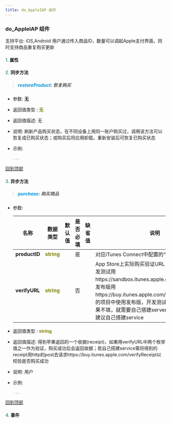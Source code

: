 ```yaml
---
title: do_AppleIAP 组件
---
```


### do_AppleIAP 组件

 支持平台: iOS,Android
 用户通过传入商品ID，数量可以调起Apple支付界面，同时支持商品重复购买更新

#### <font color ='#40A977'>**1.**</font> 属性

#### <font color ='#40A977'>**2.**</font> 同步方法

>##### <font color ='#0092db'>**restoreProduct**</font>: 恢复购买

- 参数: **无**
- 返回值类型 : <font color ='#808000'>**无**</font>
- 返回值描述: 无
- 说明: 刷新产品购买状态，在不同设备上用同一账户购买过，调用该方法可以恢复成已购买状态；或购买后将应用卸载，重新安装后可恢复已购买状态
- 示例:

  ```javascript
  ...

  ```

[回到顶部](#top)

#### <font color ='#40A977'>**3.**</font> 异步方法

>##### <font color ='#0092db'>**purchase**</font>: 购买商品

- 参数:

  名称 | 数据类型 |默认值|是否必填|缺省值|说明
  ---- |-------------  |----------|--------------|--------|------
  **productID** |<font color ='#808000'>**string**</font> |  | 是||对应iTunes Connect中配置的“产品ID“
  **verifyURL** |<font color ='#808000'>**string**</font> |  | 否||App Store上实际购买验证URL，是一个枚举值，开发测试用https://sandbox.itunes.apple.com/verifyReceipt。发布版用https://buy.itunes.apple.com/verifyReceipt,实际的项目中使用发布版，开发测试是用于调试测试。如果不填，就需要自己搭建server端去验证；苹果官方建议自己搭建service
- 返回值类型 : <font color ='#808000'>**string**</font>
- 返回值描述: 得到苹果返回的一个收据(receipt)，如果用verifyURL中两个枚举值之一作为验证，购买成功后会返回收据；若自己搭建service需将得到的receipt用http的post去请求https://buy.itunes.apple.com/verifyReceipt以校验是否购买成功
- 说明: 用户
- 示例:

  ```javascript
  ...

  ```

[回到顶部](#top)


#### <font color ='#40A977'>**4.**</font> 事件


